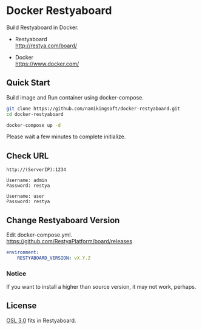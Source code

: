 Docker Restyaboard
==============================

Build Restyaboard in Docker.

* Restyaboard  
  http://restya.com/board/

* Docker  
  https://www.docker.com/


Quick Start
------------------------------

Build image and Run container using docker-compose.

``` bash
git clone https://github.com/namikingsoft/docker-restyaboard.git
cd docker-restyaboard

docker-compose up -d
```

Please wait a few minutes to complete initialize.


Check URL
------------------------------

```
http://(ServerIP):1234

Username: admin
Password: restya

Username: user
Password: restya
```


Change Restyaboard Version
------------------------------

Edit docker-compose.yml.
https://github.com/RestyaPlatform/board/releases

```yaml
environment:
    RESTYABOARD_VERSION: vX.Y.Z
```

### Notice
If you want to install a higher than source version, it may not work, perhaps.


License
------------------------------

[OSL 3.0](LICENSE.txt) fits in Restyaboard.
